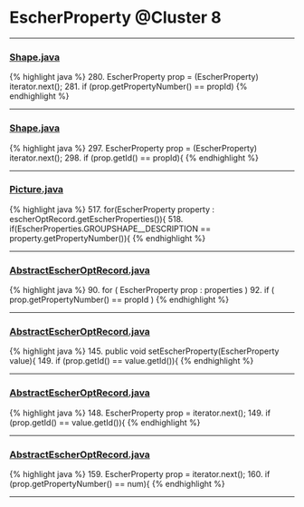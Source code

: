 # EscherProperty @Cluster 8

***

### [Shape.java](https://searchcode.com/codesearch/view/97394276/)
{% highlight java %}
280. EscherProperty prop = (EscherProperty) iterator.next();
281. if (prop.getPropertyNumber() == propId)
{% endhighlight %}

***

### [Shape.java](https://searchcode.com/codesearch/view/97394276/)
{% highlight java %}
297. EscherProperty prop = (EscherProperty) iterator.next();
298. if (prop.getId() == propId){
{% endhighlight %}

***

### [Picture.java](https://searchcode.com/codesearch/view/97384428/)
{% highlight java %}
517. for(EscherProperty property : escherOptRecord.getEscherProperties()){
518.    if(EscherProperties.GROUPSHAPE__DESCRIPTION == property.getPropertyNumber()){
{% endhighlight %}

***

### [AbstractEscherOptRecord.java](https://searchcode.com/codesearch/view/97383926/)
{% highlight java %}
90. for ( EscherProperty prop : properties )
92.     if ( prop.getPropertyNumber() == propId )
{% endhighlight %}

***

### [AbstractEscherOptRecord.java](https://searchcode.com/codesearch/view/97383926/)
{% highlight java %}
145. public void setEscherProperty(EscherProperty value){
149.         if (prop.getId() == value.getId()){
{% endhighlight %}

***

### [AbstractEscherOptRecord.java](https://searchcode.com/codesearch/view/97383926/)
{% highlight java %}
148. EscherProperty prop = iterator.next();
149. if (prop.getId() == value.getId()){
{% endhighlight %}

***

### [AbstractEscherOptRecord.java](https://searchcode.com/codesearch/view/97383926/)
{% highlight java %}
159. EscherProperty prop = iterator.next();
160. if (prop.getPropertyNumber() == num){
{% endhighlight %}

***

